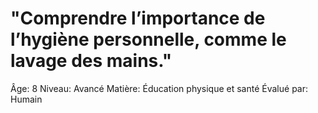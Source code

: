 # "Comprendre l’importance de l’hygiène personnelle, comme le lavage des mains."

Âge: 8
Niveau: Avancé
Matière: Éducation physique et santé
Évalué par: Humain